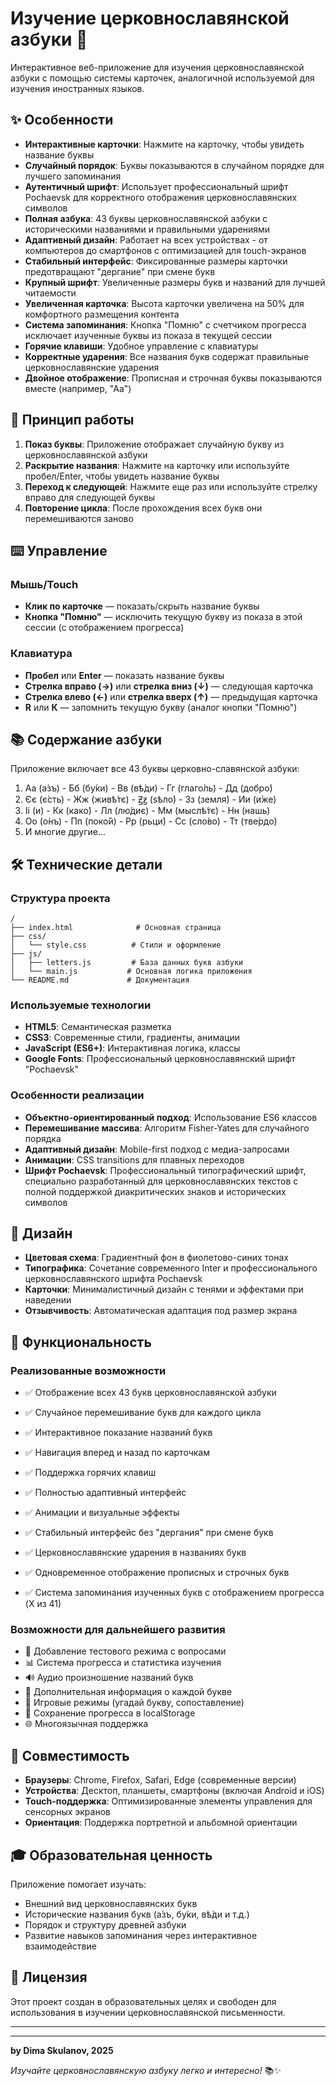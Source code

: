 # Изучение церковнославянской азбуки 📜

Интерактивное веб-приложение для изучения церковнославянской азбуки с помощью системы карточек, аналогичной используемой для изучения иностранных языков.

## ✨ Особенности

- **Интерактивные карточки**: Нажмите на карточку, чтобы увидеть название буквы
- **Случайный порядок**: Буквы показываются в случайном порядке для лучшего запоминания
- **Аутентичный шрифт**: Использует профессиональный шрифт Pochaevsk для корректного отображения церковнославянских символов
- **Полная азбука**: 43 буквы церковнославянской азбуки с историческими названиями и правильными ударениями
- **Адаптивный дизайн**: Работает на всех устройствах - от компьютеров до смартфонов с оптимизацией для touch-экранов
- **Стабильный интерфейс**: Фиксированные размеры карточки предотвращают "дергание" при смене букв
- **Крупный шрифт**: Увеличенные размеры букв и названий для лучшей читаемости
- **Увеличенная карточка**: Высота карточки увеличена на 50% для комфортного размещения контента
- **Система запоминания**: Кнопка "Помню" с счетчиком прогресса исключает изученные буквы из показа в текущей сессии
- **Горячие клавиши**: Удобное управление с клавиатуры
- **Корректные ударения**: Все названия букв содержат правильные церковнославянские ударения
- **Двойное отображение**: Прописная и строчная буквы показываются вместе (например, "Аа")

## 🎯 Принцип работы

1. **Показ буквы**: Приложение отображает случайную букву из церковнославянской азбуки
2. **Раскрытие названия**: Нажмите на карточку или используйте пробел/Enter, чтобы увидеть название буквы
3. **Переход к следующей**: Нажмите еще раз или используйте стрелку вправо для следующей буквы
4. **Повторение цикла**: После прохождения всех букв они перемешиваются заново

## ⌨️ Управление

### Мышь/Touch
- **Клик по карточке** — показать/скрыть название буквы
- **Кнопка "Помню"** — исключить текущую букву из показа в этой сессии (с отображением прогресса)

### Клавиатура
- **Пробел** или **Enter** — показать название буквы
- **Стрелка вправо (→)** или **стрелка вниз (↓)** — следующая карточка
- **Стрелка влево (←)** или **стрелка вверх (↑)** — предыдущая карточка
- **R** или **К** — запомнить текущую букву (аналог кнопки "Помню")

## 📚 Содержание азбуки

Приложение включает все 43 буквы церковно-славянской азбуки:

1. Аа (а́зъ) - Бб (бу́ки) - Вв (вѣ́ди) - Гг (глаго́ль) - Дд (добро́)
2. Єє (є́сть) - Жж (живѣ́тє) - Ꙃꙃ (ѕѣло́) - Зз (земля́) - Ии (и́же)
3. Іі (и) - Кк (како́) - Лл (лю́диє) - Мм (мыслѣ́тє) - Нн (нашь)
4. Оо (о́нъ) - Пп (поко́й) - Рр (рьци́) - Сс (сло́во) - Тт (тве́рдо)
5. И многие другие...

## 🛠️ Технические детали

### Структура проекта
```
/
├── index.html              # Основная страница
├── css/
│   └── style.css          # Стили и оформление
├── js/
│   ├── letters.js         # База данных букв азбуки
│   └── main.js           # Основная логика приложения
└── README.md             # Документация
```

### Используемые технологии
- **HTML5**: Семантическая разметка
- **CSS3**: Современные стили, градиенты, анимации
- **JavaScript (ES6+)**: Интерактивная логика, классы
- **Google Fonts**: Профессиональный церковнославянский шрифт "Pochaevsk"

### Особенности реализации
- **Объектно-ориентированный подход**: Использование ES6 классов
- **Перемешивание массива**: Алгоритм Fisher-Yates для случайного порядка
- **Адаптивный дизайн**: Mobile-first подход с медиа-запросами
- **Анимации**: CSS transitions для плавных переходов
- **Шрифт Pochaevsk**: Профессиональный типографический шрифт, специально разработанный для церковнославянских текстов с полной поддержкой диакритических знаков и исторических символов

## 🎨 Дизайн

- **Цветовая схема**: Градиентный фон в фиолетово-синих тонах
- **Типографика**: Сочетание современного Inter и профессионального церковнославянского шрифта Pochaevsk
- **Карточки**: Минималистичный дизайн с тенями и эффектами при наведении
- **Отзывчивость**: Автоматическая адаптация под размер экрана

## 🚀 Функциональность

### Реализованные возможности
- ✅ Отображение всех 43 букв церковнославянской азбуки
- ✅ Случайное перемешивание букв для каждого цикла
- ✅ Интерактивное показание названий букв
- ✅ Навигация вперед и назад по карточкам
- ✅ Поддержка горячих клавиш

- ✅ Полностью адаптивный интерфейс
- ✅ Анимации и визуальные эффекты
- ✅ Стабильный интерфейс без "дергания" при смене букв
- ✅ Церковнославянские ударения в названиях букв
- ✅ Одновременное отображение прописных и строчных букв
- ✅ Система запоминания изученных букв с отображением прогресса (X из 41)

### Возможности для дальнейшего развития
- 📝 Добавление тестового режима с вопросами
- 📊 Система прогресса и статистика изучения
- 🔊 Аудио произношение названий букв
- 📖 Дополнительная информация о каждой букве
- 🎯 Игровые режимы (угадай букву, сопоставление)
- 💾 Сохранение прогресса в localStorage
- 🌐 Многоязычная поддержка

## 📱 Совместимость

- **Браузеры**: Chrome, Firefox, Safari, Edge (современные версии)
- **Устройства**: Десктоп, планшеты, смартфоны (включая Android и iOS)
- **Touch-поддержка**: Оптимизированные элементы управления для сенсорных экранов
- **Ориентация**: Поддержка портретной и альбомной ориентации

## 🎓 Образовательная ценность

Приложение помогает изучать:
- Внешний вид церковнославянских букв
- Исторические названия букв (а́зъ, бу́ки, вѣ́ди и т.д.)
- Порядок и структуру древней азбуки
- Развитие навыков запоминания через интерактивное взаимодействие

## 📄 Лицензия

Этот проект создан в образовательных целях и свободен для использования в изучении церковнославянской письменности.

---

---

**by Dima Skulanov, 2025** 

*Изучайте церковнославянскую азбуку легко и интересно!* 📚✨